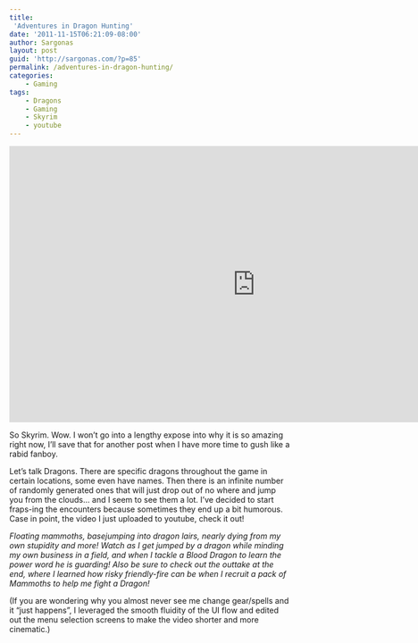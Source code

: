 ```yaml
---
title:
 'Adventures in Dragon Hunting'
date: '2011-11-15T06:21:09-08:00'
author: Sargonas
layout: post
guid: 'http://sargonas.com/?p=85'
permalink: /adventures-in-dragon-hunting/
categories:
    - Gaming
tags:
    - Dragons
    - Gaming
    - Skyrim
    - youtube
---
```


<iframe allow="accelerometer; autoplay; clipboard-write; encrypted-media; gyroscope; picture-in-picture" allowfullscreen="" frameborder="0" height="495" loading="lazy" src="https://www.youtube.com/embed/G1eydFU4BBA?feature=oembed" title="Sargonas's Adventures in Dragon Hunting, Vol. I" width="880"></iframe>

So Skyrim. Wow. I won’t go into a lengthy expose into why it is so amazing right now, I’ll save that for another post when I have more time to gush like a rabid fanboy.

Let’s talk Dragons. There are specific dragons throughout the game in certain locations, some even have names. Then there is an infinite number of randomly generated ones that will just drop out of no where and jump you from the clouds… and I seem to see them a lot. I’ve decided to start fraps-ing the encounters because sometimes they end up a bit humorous. Case in point, the video I just uploaded to youtube, check it out!

*Floating mammoths, basejumping into dragon lairs, nearly dying from my own stupidity and more! Watch as I get jumped by a dragon while minding my own business in a field, and when I tackle a Blood Dragon to learn the power word he is guarding! Also be sure to check out the outtake at the end, where I learned how risky friendly-fire can be when I recruit a pack of Mammoths to help me fight a Dragon!*

(If you are wondering why you almost never see me change gear/spells and it “just happens”, I leveraged the smooth fluidity of the UI flow and edited out the menu selection screens to make the video shorter and more cinematic.)